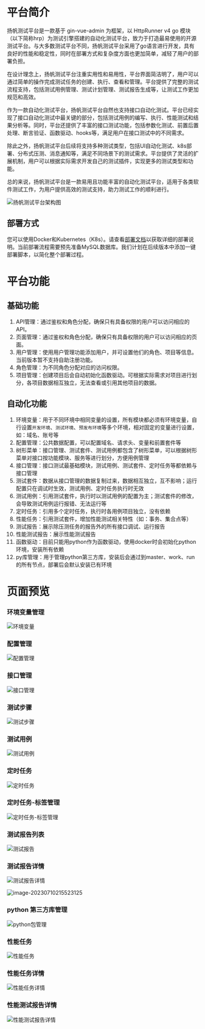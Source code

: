 #  平台简介

扬帆测试平台是一款基于 gin-vue-admin 为框架，以 HttpRunner v4 go 模块（以下简称hrp）为测试引擎搭建的自动化测试平台，致力于打造最易使用的开源测试平台。与大多数测试平台不同，扬帆测试平台采用了go语言进行开发，具有良好的性能和稳定性，同时在部署方式和复杂度方面也更加简单，减轻了用户的部署负担。

在设计理念上，扬帆测试平台注重实用性和易用性，平台界面简洁明了，用户可以通过简单的操作完成测试任务的创建、执行、查看和管理。平台提供了完整的测试流程支持，包括测试用例管理、测试计划管理、测试报告生成等，让测试工作更加规范和高效。

作为一款自动化测试平台，扬帆测试平台自然也支持接口自动化测试。平台已经实现了接口自动化测试中最关键的部分，包括测试用例的编写、执行、性能测试和结果分析等。同时，平台还提供了丰富的接口测试功能，包括参数化测试、前置后置处理、断言验证、函数驱动、hooks等，满足用户在接口测试中的不同需求。

除此之外，扬帆测试平台后续将支持多种测试类型，包括UI自动化测试、k8s部署、分布式压测、消息通知等，满足不同场景下的测试需求。平台提供了灵活的扩展机制，用户可以根据实际需求开发自己的测试插件，实现更多的测试类型和功能。

总的来说，扬帆测试平台是一款易用且功能丰富的自动化测试平台，适用于各类软件测试工作，为用户提供高效的测试支持，助力测试工作的顺利进行。

![扬帆测试平台架构图](http://qiniu.yangfan.gd.cn/markdown/%E6%89%AC%E5%B8%86%E6%B5%8B%E8%AF%95%E5%B9%B3%E5%8F%B0%E6%9E%B6%E6%9E%84%E5%9B%BE.jpg)

## 部署方式

您可以使用Docker和Kubernetes（K8s）。请查看[部署文档](/documentation/deploy)以获取详细的部署说明。当前部署流程需要预先准备MySQL数据库。我们计划在后续版本中添加一键部署脚本，以简化整个部署过程。



# 平台功能

## 基础功能

1. API管理：通过鉴权和角色分配，确保只有具备权限的用户可以访问相应的API。
2. 页面管理：通过鉴权和角色分配，确保只有具备权限的用户可以访问相应的页面。
3. 用户管理：使用用户管理功能添加用户，并可设置他们的角色、项目等信息。当前版本暂不支持自助注册功能。
4. 角色管理：为不同角色分配对应的访问权限。
5. 项目管理：创建项目后会自动初始化函数驱动。可根据实际需求对项目进行划分，各项目数据相互独立，无法查看或引用其他项目的数据。

## 自动化功能

1. 环境变量：用于不同环境中相同变量的设置，所有模块都必须有环境变量，自行设置`开发环境`、`测试环境`、`预发布环境`等多个环境，相对固定的变量进行设置，如：域名、账号等
2. 配置管理：公共数据配置，可以配置域名、请求头、变量和前置套件等
3. 树形菜单：接口管理、测试套件、测试用例都包含了树形菜单，可以根据树形菜单对接口按功能模块、服务等进行划分，方便用例管理
4. 接口管理：接口测试最基础模块，测试用例、测试套件、定时任务等都依赖与接口管理
5. 测试套件：数据从接口管理的数据复制过来，数据相互独立，互不影响；运行配置只在调试时生效，测试用例、定时任务执行时无效
6. 测试用例：引用测试套件，执行时以测试用例的配置为主；测试套件的修改，会导致测试用例运行报错、无法运行等
7. 定时任务：引用多个定时任务，执行时各用例项目独立，没有依赖
8. 性能任务：引用测试套件，增加性能测试相关特性（如：事务、集合点等）
9. 测试报告：展示除压测任务的报告外的所有接口调试、运行报告
10. 性能测试报告：展示性能测试报告
11. 函数驱动：目前只能用python作为函数驱动，使用docker时会初始化python环境，安装所有依赖
12. py库管理：用于管理python第三方库，安装后会通过到master、work、run的所有节点，部署后会默认安装已有环境

# 页面预览

### 环境变量管理

![环境变量](http://qiniu.yangfan.gd.cn/markdown/image-20230706103232835.png)

### 配置管理

![配置管理](http://qiniu.yangfan.gd.cn/markdown/image-20230706103301861.png)

### 接口管理

![接口管理](http://qiniu.yangfan.gd.cn/markdown/image-20230706103324932.png)

### 测试步骤

![测试步骤](http://qiniu.yangfan.gd.cn/markdown/image-20230710214256760.png)

### 测试用例

![测试用例](http://qiniu.yangfan.gd.cn/markdown/image-20230710214315331.png)

### 定时任务

![定时任务](http://qiniu.yangfan.gd.cn/markdown/image-20230710214332669.png)

### 定时任务-标签管理

![定时任务-标签管理](http://qiniu.yangfan.gd.cn/markdown/image-20230710214416134.png)

### 测试报告列表

![测试报告](http://qiniu.yangfan.gd.cn/markdown/image-20230710215435068.png)

### 测试报告详情

![测试报告详情](http://qiniu.yangfan.gd.cn/markdown/image-20230710215510007.png)

![image-20230710215523125](http://qiniu.yangfan.gd.cn/markdown/image-20230710215523125.png)

### python 第三方库管理

![python包管理](http://qiniu.yangfan.gd.cn/markdown/image-20230711193741088.png)

### 性能任务

![性能任务](http://qiniu.yangfan.gd.cn/markdown/image-20230711163010339.png)

### 性能任务详情

![性能任务详情](http://qiniu.yangfan.gd.cn/markdown/image-20230711163030903.png)

### 性能测试报告详情

![性能测试报告详情](http://qiniu.yangfan.gd.cn/markdown/image-20230711163104716.png)